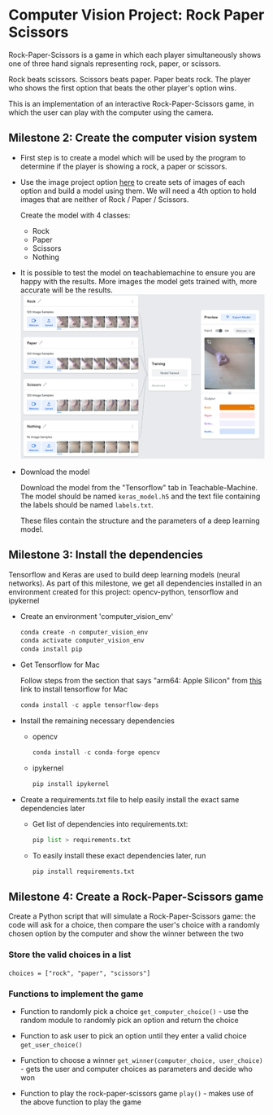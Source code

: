 # Computer Vision Project: Rock Paper Scissors  

Rock-Paper-Scissors is a game in which each player simultaneously shows one of three hand signals representing rock, paper, or scissors. 

Rock beats scissors. Scissors beats paper. Paper beats rock. The player who shows the first option that beats the other player's option wins. 

This is an implementation of an interactive Rock-Paper-Scissors game, in which the user can play with the computer using the camera.

## Milestone 2: Create the computer vision system

- First step is to create a model which will be used by the program to determine if the player is showing a rock, a paper or scissors.  

- Use the image project option [here](https://teachablemachine.withgoogle.com/) to create sets of images of each option and build a model using them. We will need a 4th option to hold images that are neither of Rock / Paper / Scissors.  
  
  Create the model with 4 classes:
  - Rock
  - Paper
  - Scissors
  - Nothing  

- It is possible to test the model on teachablemachine to ensure you are happy with the results. More images the model gets trained with, more accurate will be the results. ![](keras-model-test.png)

- Download the model
  
  Download the model from the "Tensorflow" tab in Teachable-Machine. The model should be named ```keras_model.h5``` and the text file containing the labels should be named ```labels.txt```.
  
  These files contain the structure and the parameters of a deep learning model.

## Milestone 3: Install the dependencies  

Tensorflow and Keras are used to build deep learning models (neural networks). As part of this milestone, we get all dependencies installed in an environment created for this project: opencv-python, tensorflow and ipykernel

- Create an environment 'computer_vision_env' 
  ```python
  conda create -n computer_vision_env
  conda activate computer_vision_env
  conda install pip
  ```

- Get Tensorflow for Mac  
  
  Follow steps from the section that says "arm64: Apple Silicon" from [this](https://developer.apple.com/metal/tensorflow-plugin/) link to install tensorflow for Mac
  ```python
  conda install -c apple tensorflow-deps
  ```

- Install the remaining necessary dependencies
  - opencv
    ```python
    conda install -c conda-forge opencv
    ```
  - ipykernel
    ```python
    pip install ipykernel
    ```

- Create a requirements.txt file to help easily install the exact same dependencies later
  - Get list of dependencies into requirements.txt:
    ```python
    pip list > requirements.txt
    ```
  - To easily install these exact dependencies later, run
    ```python
    pip install requirements.txt
    ```

## Milestone 4: Create a Rock-Paper-Scissors game  
Create a Python script that will simulate a Rock-Paper-Scissors game: the code will ask for a choice, then compare the user's choice with a randomly chosen option by the computer and show the winner between the two  

### Store the valid choices in a list  
  ```choices = ["rock", "paper", "scissors"]```

### Functions to implement the game 
- Function to randomly pick a choice 
  ```get_computer_choice()``` - use the random module to randomly pick an option and return the choice

- Function to ask user to pick an option until they enter a valid choice
  ```get_user_choice()```

- Function to choose a winner
```get_winner(computer_choice, user_choice)``` - gets  the user and computer choices as parameters and decide who won

- Function to play the rock-paper-scissors game
```play()``` - makes use of the above function to play the game